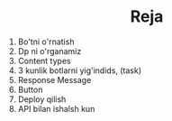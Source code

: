 <h1 align="center">Reja</h1>
<ol>
  <li>Bo'tni o'rnatish</li>
  <li>Dp ni o'rganamiz</li>
  <li>Content types</li>
  <li>3 kunlik botlarni yig'indids, (task)</li>
  <li>Response Message</li>
  <li>Button</li>
  <li>Deploy qilish</li>
  <li>API bilan ishalsh kun</li>
</ol>
